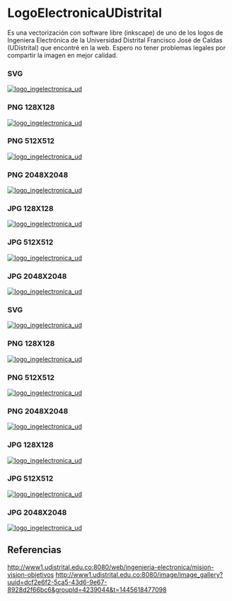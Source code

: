 # LogoElectronicaUDistrital

Es una vectorización con software libre (inkscape) de uno de los logos de Ingeniera Electrónica de la Universidad Distrital Francisco José de Caldas (UDistrital) que encontré en la web. Espero no tener problemas legales por compartir la imagen en mejor calidad.

### SVG
[![logo_ingelectronica_ud](./logo_electronica_udistrital_naranja_azul.svg)](https://raw.githubusercontent.com/juusechec/LogoElectronicaUDistrital/master/logo_electronica_udistrital_naranja_azul.svg)

### PNG 128X128
[![logo_ingelectronica_ud](./logo_electronica_udistrital_naranja_azul_128x128.png)](https://raw.githubusercontent.com/juusechec/LogoElectronicaUDistrital/master/logo_electronica_udistrital_naranja_azul_128x128.png)

### PNG 512X512
[![logo_ingelectronica_ud](./logo_electronica_udistrital_naranja_azul_512x512.png)](https://raw.githubusercontent.com/juusechec/LogoElectronicaUDistrital/master/logo_electronica_udistrital_naranja_azul_512x512.png)

### PNG 2048X2048
[![logo_ingelectronica_ud](./logo_electronica_udistrital_naranja_azul_2048x2048.png)](https://raw.githubusercontent.com/juusechec/LogoElectronicaUDistrital/master/logo_electronica_udistrital_naranja_azul_2048x2048.png)

### JPG 128X128
[![logo_ingelectronica_ud](./logo_electronica_udistrital_naranja_azul_fondo_blanco_128x128.jpg)](https://raw.githubusercontent.com/juusechec/LogoElectronicaUDistrital/master/logo_electronica_udistrital_naranja_azul_fondo_blanco_128x128.jpg)

### JPG 512X512
[![logo_ingelectronica_ud](./logo_electronica_udistrital_naranja_azul_fondo_blanco_512x512.jpg)](https://raw.githubusercontent.com/juusechec/LogoElectronicaUDistrital/master/logo_electronica_udistrital_naranja_azul_fondo_blanco_512x512.jpg)

### JPG 2048X2048
[![logo_ingelectronica_ud](./logo_electronica_udistrital_naranja_azul_fondo_blanco_2048x2048.jpg)](https://raw.githubusercontent.com/juusechec/LogoElectronicaUDistrital/master/logo_electronica_udistrital_naranja_azul_fondo_blanco_2048x2048.jpg)

### SVG
[![logo_ingelectronica_ud](./logo_electronica_udistrital_azul_negro_amarillo.svg)](https://raw.githubusercontent.com/juusechec/LogoElectronicaUDistrital/master/logo_electronica_udistrital_azul_negro_amarillo.svg)

### PNG 128X128
[![logo_ingelectronica_ud](./logo_electronica_udistrital_azul_negro_amarillo_128x128.png)](https://raw.githubusercontent.com/juusechec/LogoElectronicaUDistrital/master/logo_electronica_udistrital_azul_negro_amarillo_128x128.png)

### PNG 512X512
[![logo_ingelectronica_ud](./logo_electronica_udistrital_azul_negro_amarillo_512x512.png)](https://raw.githubusercontent.com/juusechec/LogoElectronicaUDistrital/master/logo_electronica_udistrital_azul_negro_amarillo_512x512.png)

### PNG 2048X2048
[![logo_ingelectronica_ud](./logo_electronica_udistrital_azul_negro_amarillo_2048x2048.png)](https://raw.githubusercontent.com/juusechec/LogoElectronicaUDistrital/master/logo_electronica_udistrital_azul_negro_amarillo_2048x2048.png)

### JPG 128X128
[![logo_ingelectronica_ud](./logo_electronica_udistrital_azul_negro_amarillo_fondo_blanco_128x128.jpg)](https://raw.githubusercontent.com/juusechec/LogoElectronicaUDistrital/master/logo_electronica_udistrital_azul_negro_amarillo_fondo_blanco_128x128.jpg)

### JPG 512X512
[![logo_ingelectronica_ud](./logo_electronica_udistrital_azul_negro_amarillo_fondo_blanco_512x512.jpg)](https://raw.githubusercontent.com/juusechec/LogoElectronicaUDistrital/master/logo_electronica_udistrital_azul_negro_amarillo_fondo_blanco_512x512.jpg)

### JPG 2048X2048
[![logo_ingelectronica_ud](./logo_electronica_udistrital_azul_negro_amarillo_fondo_blanco_2048x2048.jpg)](https://raw.githubusercontent.com/juusechec/LogoElectronicaUDistrital/master/logo_electronica_udistrital_azul_negro_amarillo_fondo_blanco_2048x2048.jpg)

## Referencias
http://www1.udistrital.edu.co:8080/web/ingenieria-electronica/mision-vision-objetivos
http://www1.udistrital.edu.co:8080/image/image_gallery?uuid=dcf2e6f2-5ca5-43d6-9e67-8928d2f66bc6&groupId=4239044&t=1445618477098
